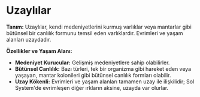 # Uzaylılar

**Tanım:**
Uzaylılar, kendi medeniyetlerini kurmuş varlıklar veya mantarlar gibi bütünsel bir canlılık formunu temsil eden varlıklardır. Evrimleri ve yaşam alanları uzaydadır.

**Özellikler ve Yaşam Alanı:**
- **Medeniyet Kurucular:** Gelişmiş medeniyetlere sahip olabilirler.
- **Bütünsel Canlılık:** Bazı türleri, tek bir organizma gibi hareket eden veya yaşayan, mantar kolonileri gibi bütünsel canlılık formları olabilir.
- **Uzay Kökenli:** Evrimleri ve yaşam alanları tamamen uzay ile ilişkilidir; Sol System'de evrimleşen diğer ırkların aksine, uzayda var olurlar.
